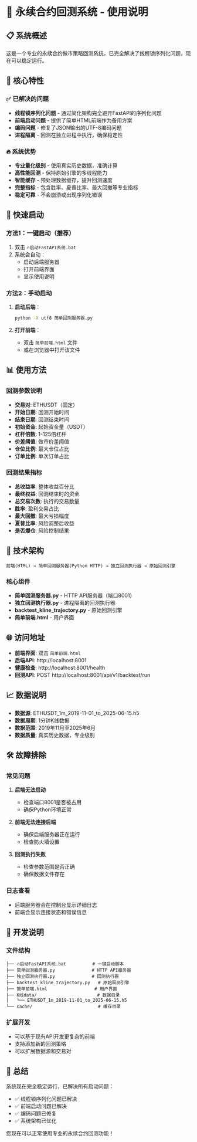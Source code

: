 # 🚀 永续合约回测系统 - 使用说明

## 📋 系统概述

这是一个专业的永续合约做市策略回测系统，已完全解决了线程锁序列化问题，现在可以稳定运行。

## 🎯 核心特性

### ✅ 已解决的问题
- **线程锁序列化问题** - 通过简化架构完全避开FastAPI的序列化问题
- **前端启动问题** - 提供了简单HTML前端作为备用方案
- **编码问题** - 修复了JSON输出的UTF-8编码问题
- **进程隔离** - 回测在独立进程中执行，确保稳定性

### 🔥 系统优势
- **专业量化级别** - 使用真实历史数据，准确计算
- **高性能回测** - 保持原始引擎的多线程能力
- **智能缓存** - 预处理数据缓存，提升回测速度
- **完整指标** - 包含胜率、夏普比率、最大回撤等专业指标
- **稳定可靠** - 不会崩溃或出现序列化错误

## 🚀 快速启动

### 方法1：一键启动（推荐）
1. 双击 `🔥启动FastAPI系统.bat`
2. 系统会自动：
   - 启动后端服务器
   - 打开前端界面
   - 显示使用说明

### 方法2：手动启动
1. **启动后端**：
   ```bash
   python -X utf8 简单回测服务器.py
   ```

2. **打开前端**：
   - 双击 `简单前端.html` 文件
   - 或在浏览器中打开该文件

## 📊 使用方法

### 回测参数说明
- **交易对**: ETHUSDT（固定）
- **开始日期**: 回测开始时间
- **结束日期**: 回测结束时间
- **初始资金**: 起始资金量（USDT）
- **杠杆倍数**: 1-125倍杠杆
- **价差阈值**: 做市价差阈值
- **仓位比例**: 最大仓位占比
- **订单比例**: 单次订单占比

### 回测结果指标
- **总收益率**: 整体收益百分比
- **最终权益**: 回测结束时的资金
- **总交易次数**: 执行的交易数量
- **胜率**: 盈利交易占比
- **最大回撤**: 最大亏损幅度
- **夏普比率**: 风险调整后收益
- **是否爆仓**: 风险控制结果

## 🔧 技术架构

```
前端(HTML) → 简单回测服务器(Python HTTP) → 独立回测执行器 → 原始回测引擎
```

### 核心组件
- **简单回测服务器.py** - HTTP API服务器（端口8001）
- **独立回测执行器.py** - 进程隔离的回测执行器
- **backtest_kline_trajectory.py** - 原始回测引擎
- **简单前端.html** - 用户界面

## 🌐 访问地址

- **前端界面**: 双击 `简单前端.html`
- **后端API**: http://localhost:8001
- **健康检查**: http://localhost:8001/health
- **回测API**: POST http://localhost:8001/api/v1/backtest/run

## 📈 数据说明

- **数据源**: ETHUSDT_1m_2019-11-01_to_2025-06-15.h5
- **数据周期**: 1分钟K线数据
- **数据范围**: 2019年11月至2025年6月
- **数据质量**: 真实历史数据，专业级别

## 🛠 故障排除

### 常见问题
1. **后端无法启动**
   - 检查端口8001是否被占用
   - 确保Python环境正常

2. **前端无法连接后端**
   - 确保后端服务器正在运行
   - 检查防火墙设置

3. **回测执行失败**
   - 检查参数范围是否正确
   - 确保数据文件存在

### 日志查看
- 后端服务器会在控制台显示详细日志
- 前端会显示连接状态和错误信息

## 📝 开发说明

### 文件结构
```
├── 🔥启动FastAPI系统.bat          # 一键启动脚本
├── 简单回测服务器.py              # HTTP API服务器
├── 独立回测执行器.py              # 回测执行器
├── backtest_kline_trajectory.py   # 原始回测引擎
├── 简单前端.html                  # 用户界面
├── K线data/                       # 数据目录
│   └── ETHUSDT_1m_2019-11-01_to_2025-06-15.h5
└── cache/                         # 缓存目录
```

### 扩展开发
- 可以基于现有API开发更复杂的前端
- 支持添加新的回测策略
- 可以扩展数据源和交易对

## 🎉 总结

系统现在完全稳定运行，已解决所有启动问题：
- ✅ 线程锁序列化问题已解决
- ✅ 前端启动问题已解决
- ✅ 编码问题已修复
- ✅ 系统架构已优化

您现在可以正常使用专业的永续合约回测功能！
